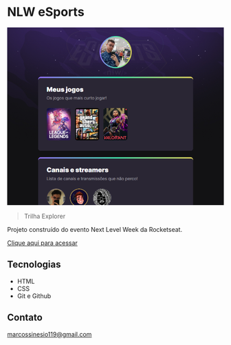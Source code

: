 # NLW eSports 

![preview](./.github/preview.png)

>Trilha Explorer

Projeto construído do evento Next Level Week da Rocketseat.

[Clique aqui para acessar](https://marqu1nhos.github.io/nlw-esports/)

## Tecnologias

- HTML
- CSS
- Git e Github

## Contato

marcossinesio119@gmail.com